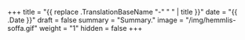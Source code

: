 +++
title = "{{ replace .TranslationBaseName "-" " " | title }}"
date = "{{ .Date }}"
draft = false
summary = "Summary."
image = "/img/hemmlis-soffa.gif"
weight = "1"
hidden = false
+++
